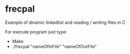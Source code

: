 # frecpal
Example of dinamic linkedlist and  reading /  writing files in C

For execute program just type:

- Make
- ./frecpal "nameOfInFile" "nameOfOutFile"

